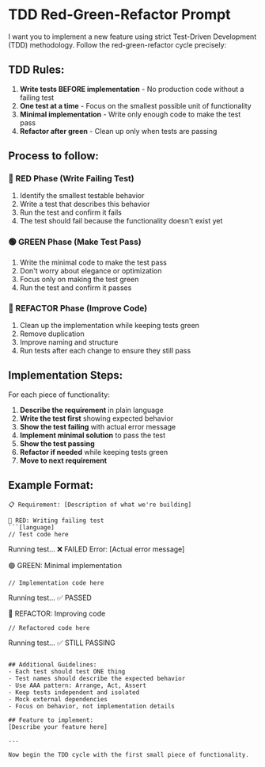 # TDD Red-Green-Refactor Prompt

I want you to implement a new feature using strict Test-Driven Development (TDD) methodology. Follow the red-green-refactor cycle precisely:

## TDD Rules:

1. **Write tests BEFORE implementation** - No production code without a failing test
2. **One test at a time** - Focus on the smallest possible unit of functionality
3. **Minimal implementation** - Write only enough code to make the test pass
4. **Refactor after green** - Clean up only when tests are passing

## Process to follow:

### 🔴 RED Phase (Write Failing Test)

1. Identify the smallest testable behavior
2. Write a test that describes this behavior
3. Run the test and confirm it fails
4. The test should fail because the functionality doesn't exist yet

### 🟢 GREEN Phase (Make Test Pass)

1. Write the minimal code to make the test pass
2. Don't worry about elegance or optimization
3. Focus only on making the test green
4. Run the test and confirm it passes

### 🔵 REFACTOR Phase (Improve Code)

1. Clean up the implementation while keeping tests green
2. Remove duplication
3. Improve naming and structure
4. Run tests after each change to ensure they still pass

## Implementation Steps:

For each piece of functionality:

1. **Describe the requirement** in plain language
2. **Write the test first** showing expected behavior
3. **Show the test failing** with actual error message
4. **Implement minimal solution** to pass the test
5. **Show the test passing**
6. **Refactor if needed** while keeping tests green
7. **Move to next requirement**

## Example Format:

````
📋 Requirement: [Description of what we're building]

🔴 RED: Writing failing test
```[language]
// Test code here
````

Running test... ❌ FAILED
Error: [Actual error message]

🟢 GREEN: Minimal implementation

```[language]
// Implementation code here
```

Running test... ✅ PASSED

🔵 REFACTOR: Improving code

```[language]
// Refactored code here
```

Running test... ✅ STILL PASSING

```

## Additional Guidelines:
- Each test should test ONE thing
- Test names should describe the expected behavior
- Use AAA pattern: Arrange, Act, Assert
- Keep tests independent and isolated
- Mock external dependencies
- Focus on behavior, not implementation details

## Feature to implement:
[Describe your feature here]

---

Now begin the TDD cycle with the first small piece of functionality.
```
